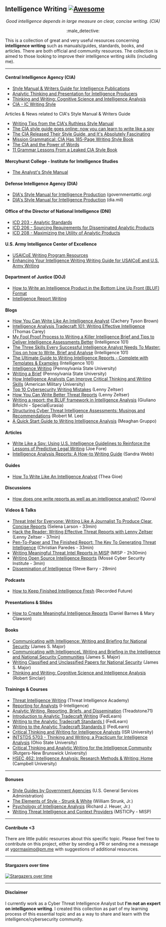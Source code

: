 ## Intelligence Writing [![Awesome](https://cdn.rawgit.com/sindresorhus/awesome/d7305f38d29fed78fa85652e3a63e154dd8e8829/media/badge.svg)](https://github.com/mxm0z/awesome-intelligence-writing)

_<div align="center">Good intelligence depends in large measure on clear, concise writing. (CIA)_</div>

<div align="center">:male_detective:</div>

This is a collection of great and very useful resources concerning **intelligence writing** such as manuals/guides, standards, books, and articles. There are both official and community resources. The collection is aimed to those looking to improve their intelligence writing skills (including me).

---

#### Central Intelligence Agency (CIA)

- [Style Manual & Writers Guide for Intelligence Publications](https://fas.org/irp/cia/product/style.pdf)
- [Analytic Thinking and Presentation for Intelligence Producers](https://cryptome.org/cia-ath-pt1.htm)
- [Thinking and Writing: Cognitive Science and Intelligence Analysis](https://www.cia.gov/resources/csi/books-monographs/thinking-and-writing/)
- [CIA - IC Writing Style](https://contentsparks.com/wp-content/uploads/2022/01/cia-writing_guide2017.pdf)

Articles & News related to CIA's Style Manual & Writers Guide

- [Writing Tips from the CIA's Ruthless Style Manual](https://qz.com/231110/writing-tips-from-the-cias-ruthless-style-manual/)
- [The CIA style guide goes online: now you can learn to write like a spy](https://www.theguardian.com/world/shortcuts/2014/jul/09/cia-writers-guide-leaked-online)
- [The CIA Released Their Style Guide, and It's Absolutely Fascinating](https://blog.hubspot.com/marketing/cia-style-guide)
- [Mission Grammatical: CIA Has 185-Page Writing Style Book](https://abcnews.go.com/blogs/headlines/2014/07/mission-grammatical-cia-has-185-page-writing-style-book)
- [The CIA and the Power of Words](https://hyperallergic.com/136974/the-cia-and-the-power-of-words/)
- [11 Grammar Lessons From a Leaked CIA Style Book](https://www.mentalfloss.com/article/57743/11-grammar-lessons-leaked-cia-style-book)

#### Mercyhurst College - Institute for Intelligence Studies

- [The Analyst's Style Manual](https://ncirc.bja.ojp.gov/sites/g/files/xyckuh326/files/media/document/analysts_style_manual.pdf)

#### Defense Intelligence Agency (DIA)

- [DIA's Style Manual for Intelligence Production](https://www.governmentattic.org/23docs/DIAstyleManualIntelProd_2016.pdf) (governmentattic.org)
- [DIA's Style Manual for Intelligence Production](https://www.dia.mil/FOIA/FOIA-Electronic-Reading-Room/FileId/149619/) (dia.mil)

#### Office of the Director of National Intelligence (DNI)

- [ICD 203 - Analytic Standards](https://www.dni.gov/files/documents/ICD/ICD%20203%20Analytic%20Standards.pdf)
- [ICD 206 - Sourcing Requirements for Disseminated Analytic Products](https://www.dni.gov/files/documents/ICD/ICD%20206.pdf)
- [ICD 208 - Maximizing the Utility of Analytic Products](https://www.dni.gov/files/documents/ICD/ICD%20208%20-%20Maximizing%20the%20Utility%20of%20Analytic%20Products%20(09%20Jan%202017).pdf)

#### U.S. Army Intelligence Center of Excellence
 
- [USAICoE Writing Program Resources](https://intellibrary.libguides.com/c.php?g=654854&p=6527880)
- [Enhancing Your Intelligence Writing Writing Guide for USAICoE and U.S. Army Writing](https://intellibrary.libguides.com/ld.php?content_id=53826333)

#### Department of Justice (DOJ)

- [How to Write an Intelligence Product in the Bottom Line Up Front (BLUF) Format](http://dixon.hh.se/urbi/SCADA/BLUF%20Writing%20Format.pdf)
- [Intelligence Report Writing](https://www.ojp.gov/ncjrs/virtual-library/abstracts/intelligence-report-writing-criminal-intelligence-analysis-p-181)

#### Blogs

- [How You Can Write Like An Intelligence Analyst](https://zacherytysonbrown.medium.com/write-like-an-intelligence-analyst-34d06738d2ef) (Zachery Tyson Brown)
- [Intelligence Analysis Tradecraft 101: Writing Effective Intelligence](https://www.linkedin.com/pulse/intelligence-analysis-tradecraft-101-writing-effective-thomas-carey/) (Thomas Carey)
- [My Fool Proof Process to Writing a Killer Intelligence Brief and Tips to Deliver Intelligence Assessments Better](http://www.intelligence101.com/my-full-proof-process-to-writing-a-killer-intelligence-brief-and-tips-to-deliver-intelligence-assessments-better/) (Intelligence 101)
- [The Three Skills Every Successful Intelligence Analyst Needs To Master: Tips on how to Write, Brief and Analyse](https://www.intelligence101.com/write-brief-and-analyse/) (Intelligence 101)
- [The Ultimate Guide to Writing Intelligence Reports - Complete with Templates & Examples](https://www.intelligence101.com/the-ultimate-guide-to-writing-intelligence-reports-complete-with-templates-examples/) (Intelligence 101)
- [Intelligence Writing](https://www.e-education.psu.edu/geog571/node/431) (Pennsylvania State University)
- [Writing a Brief](https://www.e-education.psu.edu/geog571/node/495) (Pennsylvania State University)
- [How Intelligence Analysts Can Improve Critical Thinking and Writing Skills](https://amuedge.com/how-intelligence-analysts-can-improve-critical-thinking-and-writing-skills/) (American Military University)
- [Top 10 Cybersecurity Writing Mistakes](https://zeltser.com/cybersecurity-writing-mistakes/) (Lenny Zeltser)
- [How You Can Write Better Threat Reports](https://zeltser.com/write-better-threat-reports/) (Lenny Zeltser)
- [Writing a report: the BLUF framework in Intelligence Analysis](https://www.specialeurasia.com/2023/05/11/report-writing-bluf-intelligence/) (Giuliano Bifolchi - SpecialEurasia)
- [Structuring Cyber Threat Intelligence Assessments: Musings and Recommendations](https://www.robertmlee.org/structuring-cyber-threat-intelligence-assessments-musings-and-recommendations/) (Robert M. Lee)
- [A Quick Start Guide to Writing Intelligence Analysis](https://theinteldesk.substack.com/p/a-quick-start-guide-to-writing-intelligence) (Meaghan Gruppo)

#### Articles

- [Write Like a Spy: Using U.S. Intelligence Guidelines to Reinforce the Lessons of Predictive Legal Writing](https://legal.thomsonreuters.com/content/dam/ewp-m/documents/legal/en/pdf/other/perspectives/2020/spring/2020-spring-article-4.pdf) (Joe Fore)
- [Intelligence Analysis Reports: A How-to Writing Guide](https://ahsawc.files.wordpress.com/2014/02/intelligence-analysis-reports.pdf) (Sandra Webb)

#### Guides

- [How To Write Like An Intelligence Analyst](https://s3.amazonaws.com/usma-media/inline-images/centers_research/west_point_writing_program/PDF/WPWP%20Guides/Intelligence_Writing_for_Academics.pdf) (Thea Gioe)

#### Discussions

- [How does one write reports as well as an intelligence analyst?](https://www.quora.com/How-does-one-write-reports-as-well-as-an-intelligence-analyst) (Quora)

#### Videos & Talks

- [Threat Intel for Everyone: Writing Like A Journalist To Produce Clear, Concise Reports](https://www.youtube.com/watch?v=gqsE2coucjg) (Selena Larson - 33min)
- [Hack the Reader: Writing Effective Threat Reports with Lenny Zeltser](https://youtu.be/vwKlNZ6mxak) (Lenny Zeltser - 37min)
- [Pen-To-Paper and The Finished Report: The Key To Generating Threat Intelligence](https://youtu.be/XEmksbsrnv8) (Christian Paredes - 33min)
- [Writing Meaningful Threat Intel Reports in MISP](https://youtu.be/suDo-p3Nu5w) (MISP - 2h30min)
- [Writing Open Source Intelligence Reports](https://youtu.be/lDe8_z-UCZ4) (Mossé Cyber Security Institute - 3min)
- [Dissemination of Intelligence](https://youtu.be/x5bHZ8I6nUU?list=PL8nt2WoztgBnZvWMoculd2rPHcPMb6cBM) (Steve Barry - 28min)

#### Podcasts

- [How to Keep Finished Intelligence Fresh](https://www.recordedfuture.com/podcast-episode-64/) (Recorded Future)

#### Presentations & Slides

- [How to Create Meaningful Intelligence Reports](https://proceedings.esri.com/library/userconf/proc16/tech-workshops/tw_74-33.pdf) (Daniel Barnes & Mary Clawson)

#### Books

- [Communicating with Intelligence: Writing and Briefing for National Security](https://www.amazon.com/Communicating-Intelligence-Briefing-Professional-Education/dp/1442226625) (James S. Major)
- [Communicating with IntelligenceL Writing and Briefing in the Intelligence and National Security Communities](https://www.amazon.com.br/Communicating-Intelligence-Briefing-National-Communities-ebook/dp/B0BMP88XLT) (James S. Major)
- [Writing Classified and Unclassified Papers for National Security](https://www.amazon.com.br/Writing-Classified-Unclassified-National-Security-ebook/dp/B00264GM5K) (James S. Major)
- [Thinking and Writing: Cognitive Science and Intelligence Analysis](https://www.amazon.com.br/Thinking-Writing-Cognitive-Intelligence-Annotated-ebook/dp/B005AOAIGM) (Robert Sinclair)

#### Trainings & Courses

- [Threat Intelligence Writing](https://school.threatintel.academy/courses/cti-writing) (Threat Intelligence Academy)
- [Reporting for Analysts](https://i-intelligence.eu/courses/reporting-for-analysts) (I-Intelligence)
- [Analytic Writing, Reporting, Briefs, and Dissemination](https://treadstone71.com/index.php/cyber-intelligence-training/analytic-writing) (Treadstone71)
- [Introduction to Analytic Tradecraft Writing](https://www.fedlearn.com/courses/icic101/) (FedLearn)
- [Writing to the Analytic Tradecraft Standards I](https://www.fedlearn.com/courses/icic103/) (FedLearn)
- [Writing to the Analytic Tradecraft Standards II](https://www.fedlearn.com/courses/icic104/) (FedLearn)
- [Critical Thinking and Writing for Intelligence Analysts](https://isruniversity.catalog.instructure.com/browse/analysis/programs/criticalthinkingandwriting) (ISR University)
- [INTSTDS 5703 - Thinking and Writing: a Practicum for Intelligence Analysis](https://internationalstudies.osu.edu/courses/intstds-5703) (Ohio State University)
- [Critical Thinking and Analytic Writing for the Intelligence Community ](https://polisci.rutgers.edu/academics/undergraduate/course-descriptions/course-details/1452-01-790-483-critical-thinking-and-analytic-writing-for-the-intelligence-community) (Rutgers-New Brunswick University)
- [HSEC 462: Intelligence Analysis: Research Methods & Writing: Home](https://guides.lib.campbell.edu/hsec462) (Campbell University)

---

#### Bonuses

- [Style Guides by Government Agencies](https://digital.gov/resources/style-guides-by-government-agencies/) (U.S. General Services Administration)
- [The Elements of Style - Strunk & White](https://www.bartleby.com/lit-hub/the-elements-of-style/) (William Strunk, Jr.)
- [Psychology of Intelligence Analysis](https://www.ialeia.org/docs/Psychology_of_Intelligence_Analysis.pdf) (Richard J. Heuer, Jr.)
- [Writing Threat Intelligence and Context Providers](https://msticpy.readthedocs.io/en/latest/extending/WritingTIAndContextProviders.html) (MSTICPy - MISP)

---
#### Contribute <3

There are little public resources about this specific topic. Please feel free to contribute on this project, either by sending a PR or sending me a message at ygormaximo@pm.me with suggestions of additional resources.

---

#### Stargazers over time

[![Stargazers over time](https://starchart.cc/mxm0z/awesome-intelligence-writing.svg)](https://starchart.cc/mxm0z/awesome-intelligence-writing)

---

#### Disclaimer

I currently work as a Cyber Threat Intelligence Analyst but **I'm not an expert on intelligence writing**. I created this collection as part of my learning process of this essential topic and as a way to share and learn with the intelligence/cybersecurity community.
